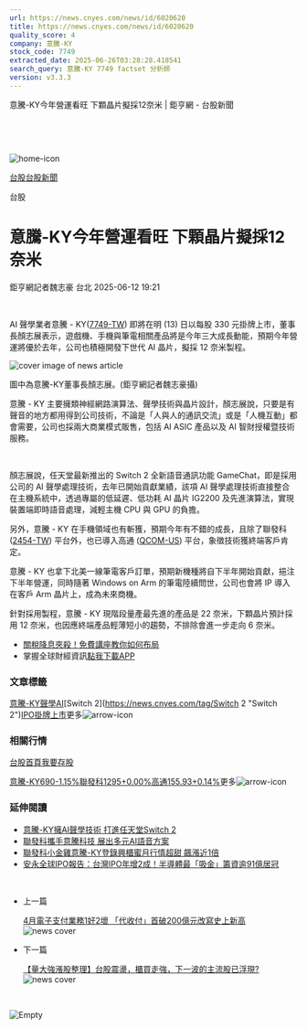 ```yaml
---
url: https://news.cnyes.com/news/id/6020620
title: https://news.cnyes.com/news/id/6020620
quality_score: 4
company: 意騰-KY
stock_code: 7749
extracted_date: 2025-06-26T03:28:28.418541
search_query: 意騰-KY 7749 factset 分析師
version: v3.3.3
---
```


意騰-KY今年營運看旺 下顆晶片擬採12奈米 | 鉅亨網 - 台股新聞

‌

‌

![home-icon](/assets/icons/breadCrumb/symbol-icon-home.svg)

[台股](/news/cat/tw_stock)[台股新聞](/news/cat/tw_stock_news)

台股

# 意騰-KY今年營運看旺 下顆晶片擬採12奈米

鉅亨網記者魏志豪 台北 2025-06-12 19:21

‌

AI 聲學業者意騰 - KY([7749-TW](https://www.cnyes.com/twstock/7749)) 即將在明 (13) 日以每股 330 元掛牌上市，董事長顏志展表示，遊戲機、手機與筆電相關產品將是今年三大成長動能，預期今年營運將優於去年，公司也積極開發下世代 AI 晶片，擬採 12 奈米製程。

![cover image of news article](/_next/image?url=https%3A%2F%2Fcimg.cnyes.cool%2Fprod%2Fnews%2F6020620%2Fl%2Fe9147b73dcacf210f00abb319da467bb.jpg&w=3840&q=75)

圖中為意騰-KY董事長顏志展。(鉅亨網記者魏志豪攝)

意騰 - KY 主要擁類神經網路演算法、聲學技術與晶片設計，顏志展說，只要是有聲音的地方都用得到公司技術，不論是「人與人的通訊交流」或是「人機互動」都會需要，公司也採兩大商業模式販售，包括 AI ASIC 產品以及 AI 智財授權暨技術服務。

‌

顏志展說，任天堂最新推出的 Switch 2 全新語音通訊功能 GameChat，即是採用公司的 AI 聲學處理技術，去年已開始貢獻業績，該項 AI 聲學處理技術直接整合在主機系統中，透過專屬的低延遲、低功耗 AI 晶片 IG2200 及先進演算法，實現裝置端即時語音處理，減輕主機 CPU 與 GPU 的負擔。

另外，意騰 - KY 在手機領域也有斬獲，預期今年有不錯的成長，且除了聯發科 ([2454-TW](https://www.cnyes.com/twstock/2454)) 平台外，也已導入高通 ([QCOM-US](https://invest.cnyes.com/usstock/detail/QCOM)) 平台，象徵技術獲終端客戶肯定。

意騰 - KY 也拿下北美一線筆電客戶訂單，預期新機種將自下半年開始貢獻，挹注下半年營運，同時隨著 Windows on Arm 的筆電陸續問世，公司也會將 IP 導入在客戶 Arm 晶片上，成為未來商機。

針對採用製程，意騰 - KY 現階段量產最先進的產品是 22 奈米，下顆晶片預計採用 12 奈米，也因應終端產品輕薄短小的趨勢，不排除會進一步走向 6 奈米。

* [關稅降息夾殺！免費講座教你如何布局](https://www.rsc.com.tw/Cnyes_RSC/SeminarBooking2025InvestmentOutlook.aspx?utm_source=anue&utm_medium=usstocks_end)
* 掌握全球財經資訊[點我下載APP](http://www.cnyes.com/app/?utm_source=mweb&utm_medium=HamMenuBanner&utm_campaign=fixed&utm_content=entr)

### 文章標籤

[意騰-KY](https://news.cnyes.com/tag/意騰-KY "意騰-KY")[聲學](https://news.cnyes.com/tag/聲學 "聲學")[AI](https://news.cnyes.com/tag/AI "AI")[Switch 2](https://news.cnyes.com/tag/Switch 2 "Switch 2")[IPO](https://news.cnyes.com/tag/IPO "IPO")[掛牌上市](https://news.cnyes.com/tag/掛牌上市 "掛牌上市")更多![arrow-icon](/assets/icons/arrows/arrow-down.svg)

### 相關行情

[台股首頁](https://www.cnyes.com/twstock)[我要存股](https://supr.link/8OHaU)

[意騰-KY690-1.15%](https://www.cnyes.com/twstock/7749)[聯發科1295+0.00%](https://www.cnyes.com/twstock/2454)[高通155.93+0.14%](https://invest.cnyes.com/usstock/detail/QCOM)更多![arrow-icon](/assets/icons/arrows/arrow-down.svg)

### 延伸閱讀

* [意騰-KY擁AI聲學技術 打進任天堂Switch 2](/news/id/6008041)
* [聯發科攜手意騰科技 展出多元AI語音方案](/news/id/5828793)
* [聯發科小金雞意騰-KY登錄興櫃蜜月行情超甜 飆漲近1倍](/news/id/6021583)
* [安永全球IPO報告：台灣IPO年增2成！半導體最「吸金」籌資逾91億居冠](/news/id/6020483)

‌

* 上一篇

  [4月電子支付業務1好2壞 「代收付」首破200億元改寫史上新高](/news/id/6020746)![news cover](https://cimg.cnyes.cool/prod/news/6020746/m/cea49fad83d2588c70d28f6834ea3a3c.jpg)
* 下一篇

  [【量大強漲股整理】台股震盪，櫃買走強，下一波的主流股已浮現?](/news/id/6020332)![news cover](https://cimg.cnyes.cool/prod/news/6020332/m/cc38d0f6e502d8c8e668b6089eb4dedc.jpg)

‌

![Empty](/assets/icons/skeleton/empty-image.svg)

‌
